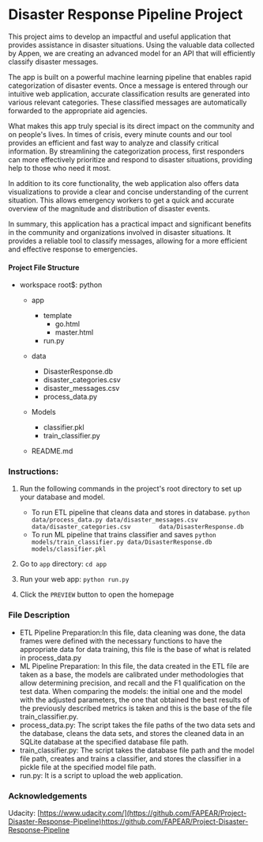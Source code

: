 # Disaster Response Pipeline Project
This project aims to develop an impactful and useful application that provides assistance in disaster situations. Using the valuable data collected by Appen, we are creating an advanced model for an API that will efficiently classify disaster messages.

The app is built on a powerful machine learning pipeline that enables rapid categorization of disaster events. Once a message is entered through our intuitive web application, accurate classification results are generated into various relevant categories. These classified messages are automatically forwarded to the appropriate aid agencies.

What makes this app truly special is its direct impact on the community and on people's lives. In times of crisis, every minute counts and our tool provides an efficient and fast way to analyze and classify critical information. By streamlining the categorization process, first responders can more effectively prioritize and respond to disaster situations, providing help to those who need it most.

In addition to its core functionality, the web application also offers data visualizations to provide a clear and concise understanding of the current situation. This allows emergency workers to get a quick and accurate overview of the magnitude and distribution of disaster events.

In summary, this application has a practical impact and significant benefits in the community and organizations involved in disaster situations. It provides a reliable tool to classify messages, allowing for a more efficient and effective response to emergencies.

#### Project File Structure
- workspace root$: python
    - app
        - template
            - go.html
            - master.html
        - run.py
        
    - data
        - DisasterResponse.db
        - disaster_categories.csv
        - disaster_messages.csv
        - process_data.py
        
    - Models
         - classifier.pkl
         - train_classifier.py
    
    - README.md

### Instructions:
1. Run the following commands in the project's root directory to set up your database and model.

    - To run ETL pipeline that cleans data and stores in database.
        `python data/process_data.py data/disaster_messages.csv data/disaster_categories.csv        data/DisasterResponse.db`
    - To run ML pipeline that trains classifier and saves
        `python models/train_classifier.py data/DisasterResponse.db models/classifier.pkl`

2. Go to `app` directory: `cd app`

3. Run your web app: `python run.py`

4. Click the `PREVIEW` button to open the homepage



### File Description
- ETL Pipeline Preparation:In this file, data cleaning was done, the data frames were defined with the necessary functions to have the appropriate data for data training, this file is the base of what is related in process_data.py
- ML Pipeline Preparation: In this file, the data created in the ETL file are taken as a base, the models are calibrated under methodologies that allow determining precision, and recall and the F1 qualification on the test data. When comparing the models: the initial one and the model with the adjusted parameters, the one that obtained the best results of the previously described metrics is taken and this is the base of the file train_classifier.py.
- process_data.py: The script takes the file paths of the two data sets and the database, cleans the data sets, and stores the cleaned data in an SQLite database at the specified database file path.
- train_classifier.py: The script takes the database file path and the model file path, creates and trains a classifier, and stores the classifier in a pickle file at the specified model file path.
- run.py: It is a script to upload the web application.

### Acknowledgements
Udacity: [https://www.udacity.com/](https://github.com/FAPEAR/Project-Disaster-Response-Pipeline)https://github.com/FAPEAR/Project-Disaster-Response-Pipeline



